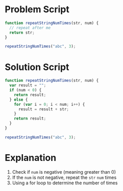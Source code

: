 # Problem Script

```javascript
function repeatStringNumTimes(str, num) {
  // repeat after me
  return str;
}

repeatStringNumTimes("abc", 3);
```

# Solution Script

```javascript
function repeatStringNumTimes(str, num) {
  var result = "";
  if (num < 0) {
    return result;
  } else {
    for (var i = 0; i < num; i++) {
      result = result + str;
    }
    return result;
  }
}

repeatStringNumTimes("abc", 3);
```

# Explanation

1. Check if `num` is negative (meaning greater than 0)
2. If the `num` is not negative, repeat the `str` `num` times
3. Using a for loop to determine the number of times
